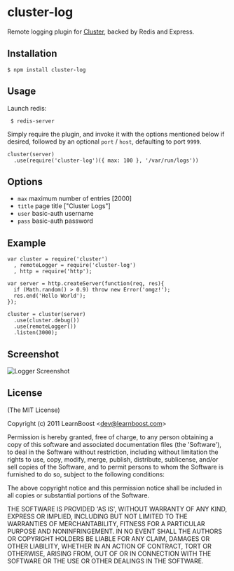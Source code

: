 
# cluster-log

  Remote logging plugin for [Cluster](http://learnboost.github.com/cluster),
  backed by Redis and Express.

## Installation

    $ npm install cluster-log

## Usage

 Launch redis:
 
     $ redis-server

 Simply require the plugin, and invoke it with the options mentioned below
 if desired, followed by an optional `port` / `host`, defaulting to port `9999`.

    cluster(server)
      .use(require('cluster-log')({ max: 100 }, '/var/run/logs'))

## Options

  - `max`  maximum number of entries [2000]
  - `title`  page title ["Cluster Logs"]
  - `user`  basic-auth username
  - `pass`  basic-auth password

## Example

    var cluster = require('cluster')
      , remoteLogger = require('cluster-log')
      , http = require('http');

    var server = http.createServer(function(req, res){
      if (Math.random() > 0.9) throw new Error('omgz!'); 
      res.end('Hello World');
    });

    cluster = cluster(server)
      .use(cluster.debug())
      .use(remoteLogger())
      .listen(3000);

## Screenshot

![Logger Screenshot](http://f.cl.ly/items/3G0q032n0a2Z1i2r0K12/Screenshot.png)

## License 

(The MIT License)

Copyright (c) 2011 LearnBoost &lt;dev@learnboost.com&gt;

Permission is hereby granted, free of charge, to any person obtaining
a copy of this software and associated documentation files (the
'Software'), to deal in the Software without restriction, including
without limitation the rights to use, copy, modify, merge, publish,
distribute, sublicense, and/or sell copies of the Software, and to
permit persons to whom the Software is furnished to do so, subject to
the following conditions:

The above copyright notice and this permission notice shall be
included in all copies or substantial portions of the Software.

THE SOFTWARE IS PROVIDED 'AS IS', WITHOUT WARRANTY OF ANY KIND,
EXPRESS OR IMPLIED, INCLUDING BUT NOT LIMITED TO THE WARRANTIES OF
MERCHANTABILITY, FITNESS FOR A PARTICULAR PURPOSE AND NONINFRINGEMENT.
IN NO EVENT SHALL THE AUTHORS OR COPYRIGHT HOLDERS BE LIABLE FOR ANY
CLAIM, DAMAGES OR OTHER LIABILITY, WHETHER IN AN ACTION OF CONTRACT,
TORT OR OTHERWISE, ARISING FROM, OUT OF OR IN CONNECTION WITH THE
SOFTWARE OR THE USE OR OTHER DEALINGS IN THE SOFTWARE.